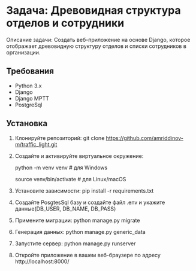 # Задача: Древовидная структура отделов и сотрудники

Описание задачи: Создать веб-приложение на основе Django, которое отображает древовидную структуру отделов и списки сотрудников в организации.

## Требования

- Python 3.x
- Django
- Django MPTT
- PostgreSql

## Установка

1. Клонируйте репозиторий:
   git clone https://github.com/amriddinov-m/traffic_light.git
   
2. Создайте и активируйте виртуальное окружение:
   
   python -m venv venv  # для Windows
  
   source venv/bin/activate  # для Linux/macOS

4. Установите зависимости:
  pip install -r requirements.txt

5. Создайте PosgtesSql базу и создайте файл .env и укажите данные(DB_USER, DB_NAME, DB_PASS)

6. Примените миграции:
  python manage.py migrate

7. Генерация данных:
  python manage.py generic_data

8. Запустите сервер:
  python manage.py runserver
  
9. Откройте приложение в вашем веб-браузере по адресу http://localhost:8000/
